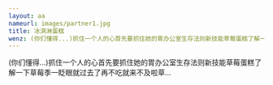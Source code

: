 ```yaml
---
layout: aa
nameurl: images/partner1.jpg
title: 冰淇淋蛋糕
wenz: (你们懂得...)抓住一个人的心首先要抓住她的胃办公室生存法则新技能草莓蛋糕了解一下草莓季一眨眼就过去了再不吃就来不及啦草...
---
```


(你们懂得...)抓住一个人的心首先要抓住她的胃办公室生存法则新技能草莓蛋糕了解一下草莓季一眨眼就过去了再不吃就来不及啦草...
